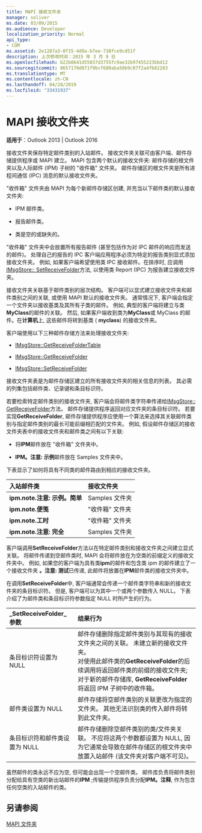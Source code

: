 ```yaml
---
title: MAPI 接收文件夹
manager: soliver
ms.date: 03/09/2015
ms.audience: Developer
localization_priority: Normal
api_type:
- COM
ms.assetid: 2e1287a3-0f15-4d9a-b7ee-738fce9cd51f
description: 上次修改时间：2015 年 3 月 9 日
ms.openlocfilehash: b22b8641d55037d3755fc9ae32b97455223bbd12
ms.sourcegitcommit: 8657170d071f9bcf680aba50b9c07f2a4fb82283
ms.translationtype: MT
ms.contentlocale: zh-CN
ms.lasthandoff: 04/28/2019
ms.locfileid: "33431937"
---
```

# <a name="mapi-receive-folders"></a>MAPI 接收文件夹

  
  
**适用于**：Outlook 2013 | Outlook 2016 
  
接收文件夹保存特定邮件类别的入站邮件。 接收文件夹关联可由客户端、邮件存储提供程序或 MAPI 建立。 MAPI 包含两个默认的接收文件夹: 邮件存储的根文件夹以及人际邮件 (IPM) 子树的 "收件箱" 文件夹。 邮件存储区的根文件夹是所有进程间通信 (IPC) 消息的默认接收文件夹。
  
 "收件箱" 文件夹由 MAPI 为每个新邮件存储区创建, 并充当以下邮件类的默认接收文件夹: 
  
- IPM 邮件类。
    
- 报告邮件类。
    
- 类是空的或缺失的。
    
"收件箱" 文件夹中会放置所有报告邮件 (甚至包括作为对 IPC 邮件的响应而发送的邮件)。 处理自己的报告的 IPC 客户端应用程序必须为特定的报告类别显式添加接收文件夹。 例如, 如果客户端希望使用类 IPC 接收邮件。在排序时, 应调用[IMsgStore:: SetReceiveFolder](imsgstore-setreceivefolder.md)方法, 以使用类 Report (IPC) 为报告建立接收文件夹。 
  
接收文件夹关联基于邮件类别的层次结构。 客户端可以显式建立接收文件夹和邮件类别之间的关联, 或使用 MAPI 默认的接收文件夹。 通常情况下, 客户端会指定一个文件夹以接收基类及其所有子类的邮件。 例如, 典型的客户端将建立与类**MyClass**的邮件的关联。 然后, 如果客户端收到类为**MyClass**或 MyClass 的邮件。在**计算机**上, 这些邮件将转到基类 ( **myclass**) 的接收文件夹。
  
客户端使用以下三种邮件存储方法来处理接收文件夹:
  
- [IMsgStore::GetReceiveFolderTable](imsgstore-getreceivefoldertable.md)
    
- [IMsgStore::GetReceiveFolder](imsgstore-getreceivefolder.md)
    
- [IMsgStore::SetReceiveFolder](imsgstore-setreceivefolder.md)
    
接收文件夹表是为邮件存储区建立的所有接收文件夹的相关信息的列表。 其必需的列集包括邮件类、记录键和条目标识符。
  
若要检索特定邮件类别的接收文件夹, 客户端会将邮件类字符串传递给[IMsgStore:: GetReceiveFolder](imsgstore-getreceivefolder.md)方法。 邮件存储提供程序返回对应文件夹的条目标识符。 若要实现**GetReceiveFolder**, 邮件存储提供程序应使用一个算法来选择其关联邮件类别与指定邮件类别的最长可能前缀相匹配的文件夹。 例如, 假设邮件存储区的接收文件夹表中的接收文件夹和邮件类之间有以下关联:
  
- 将**IPM**邮件放在 "收件箱" 文件夹中。 
    
- **IPM。注意: 示例**邮件放在 Samples 文件夹中。 
    
下表显示了如何将具有不同类的邮件路由到相应的接收文件夹。
  
|**入站邮件类**|**接收文件夹**|
|:-----|:-----|
|**ipm.note.注意: 示例。简单** <br/> |Samples 文件夹  <br/> |
|**ipm.note.便笺** <br/> |"收件箱" 文件夹  <br/> |
|**ipm.note.工时** <br/> |"收件箱" 文件夹  <br/> |
|**ipm.note.注意: 完全** <br/> |Samples 文件夹  <br/> |
   
客户端调用**SetReceiveFolder**方法以在特定邮件类别和接收文件夹之间建立显式关联。 将邮件传递到空邮件类时, MAPI 会将邮件放在为空类的前缀定义的接收文件夹中。 例如, 如果您的客户端为具有类**ipm**的邮件和包含类 ipm 的邮件建立了一个接收文件夹 **。注意: 测试**已传递, 此邮件将放置在**IPM**邮件类的接收文件夹中。 
  
在调用**SetReceiveFolder**中, 客户端通常会传递一个邮件类字符串和新的接收文件夹的条目标识符。 但是, 客户端可以为其中一个或两个参数传入 NULL。 下表介绍了为邮件类和条目标识符参数指定 NULL 时所产生的行为。 
  
|**_SetReceiveFolder_参数**|**结果行为**|
|:-----|:-----|
|条目标识符设置为 NULL  <br/> |邮件存储删除指定邮件类别与其现有的接收文件夹之间的关联。 未建立新的接收文件夹。  <br/> 对使用此邮件类的**GetReceiveFolder**的后续调用将返回邮件类的前缀的接收文件夹;对于新的邮件存储库, **GetReceiveFolder**将返回 IPM 子树中的收件箱。  <br/> |
|邮件类设置为 NULL  <br/> |邮件存储将空邮件类别的关联更改为指定的文件夹。 其他无法识别类的传入邮件将转到此文件夹。  <br/> |
|条目标识符和邮件类设置为 NULL  <br/> |邮件存储删除空邮件类别的类/文件夹关联。 不应将这两个参数都设置为 NULL, 因为它通常会导致在邮件存储区的根文件夹中放置入站邮件 (该文件夹对客户端不可见)。  <br/> |
   
虽然邮件的类永远不应为空, 但可能会出现一个空邮件类。 邮件库负责将邮件类别分配给具有空类的新出站邮件的**IPM** ;传输提供程序负责分配**IPM。注释**, 作为包含任何空类的入站邮件的类。 
  
## <a name="see-also"></a>另请参阅



[MAPI 文件夹](mapi-folders.md)


